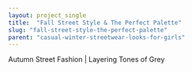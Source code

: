 ```yaml
---
layout: project_single
title:  "Fall Street Style & The Perfect Palette"
slug: "fall-street-style-the-perfect-palette"
parent: "casual-winter-streetwear-looks-for-girls"
---
```

Autumn Street Fashion | Layering Tones of Grey